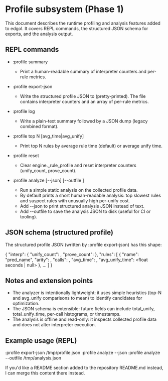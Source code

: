 Profile subsystem (Phase 1)
==========================

This document describes the runtime profiling and analysis features added to edgol.
It covers REPL commands, the structured JSON schema for exports, and the analysis output.

REPL commands
-------------
- :profile summary
  - Print a human-readable summary of interpreter counters and per-rule metrics.

- :profile export-json <file>
  - Write the structured profile JSON to <file> (pretty-printed). The file contains interpreter counters and an array of per-rule metrics.

- :profile log <file>
  - Write a plain-text summary followed by a JSON dump (legacy combined format).

- :profile top N [avg_time|avg_unify]
  - Print top N rules by average rule time (default) or average unify time.

- :profile reset
  - Clear engine._rule_profile and reset interpreter counters (unify_count, prove_count).

- :profile analyze [--json] [--outfile <file>]
  - Run a simple static analysis on the collected profile data.
  - By default prints a short human-readable analysis: top slowest rules and suspect rules with unusually high per-unify cost.
  - Add --json to print structured analysis JSON instead of text.
  - Add --outfile <file> to save the analysis JSON to disk (useful for CI or tooling).

JSON schema (structured profile)
--------------------------------
The structured profile JSON (written by :profile export-json) has this shape:

{
  "interp": {
    "unify_count": <int>,
    "prove_count": <int>
  },
  "rules": [
    {
      "name": "pred_name",
      "arity": <int>,
      "calls": <int>,
      "avg_time": <float seconds>,
      "avg_unify_time": <float seconds | null>
    },
    ...
  ]
}

Notes and extension points
--------------------------
- The analyzer is intentionally lightweight: it uses simple heuristics (top-N and avg_unify comparisons to mean) to identify candidates for optimization.
- The JSON schema is extensible: future fields can include total_unify, total_unify_time, per-call histograms, or timestamps.
- The analysis is offline and read-only: it inspects collected profile data and does not alter interpreter execution.

Example usage (REPL)
--------------------
:profile export-json /tmp/profile.json
:profile analyze --json
:profile analyze --outfile /tmp/analysis.json

If you'd like a README section added to the repository README.md instead, I can merge this content there instead.